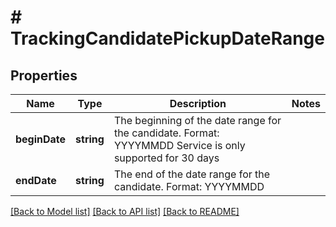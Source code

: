 # # TrackingCandidatePickupDateRange

## Properties

Name | Type | Description | Notes
------------ | ------------- | ------------- | -------------
**beginDate** | **string** | The beginning of the date range for the candidate. Format: YYYYMMDD  Service is only supported for 30 days |
**endDate** | **string** | The end of the date range for the candidate. Format: YYYYMMDD |

[[Back to Model list]](../../README.md#models) [[Back to API list]](../../README.md#endpoints) [[Back to README]](../../README.md)
